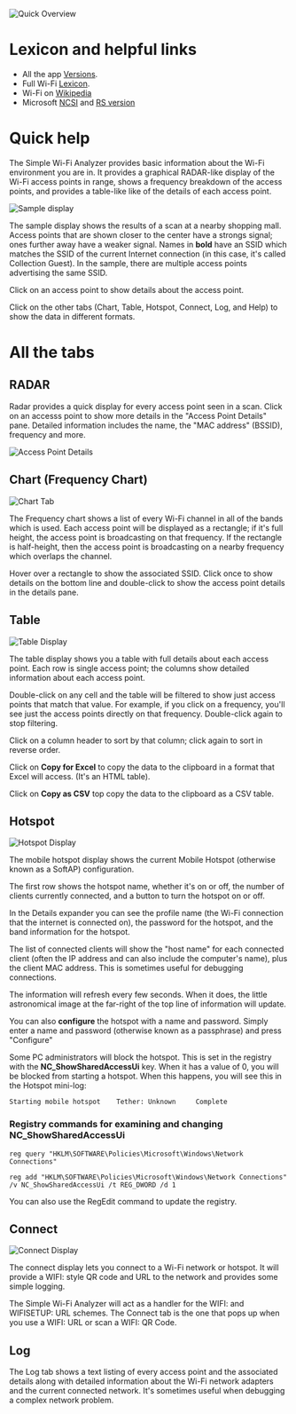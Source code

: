 ﻿![Quick Overview](../HelpImages/Help_Header.png)

# Lexicon and helpful links

* All the app [Versions](Versions.md).
* Full Wi-Fi [Lexicon](Lexicon.md).
* Wi-Fi on [Wikipedia](https://en.wikipedia.org/wiki/Wi-Fi)
* Microsoft [NCSI](http://www.msftncsi.com/ncsi.txt) and [RS version](http://www.msftconnecttest.com/connecttest.txt)

# Quick help

The Simple Wi-Fi Analyzer provides basic information about the Wi-Fi environment you are in. It provides a graphical RADAR-like display of the Wi-Fi access points in range, shows a frequency breakdown of the access points, and provides a table-like like of the details of each access point.

![Sample display](../HelpImages/Mall-Radar-Connected-Found-Details.png)

The sample display shows the results of a scan at a nearby shopping mall. Access points that are shown closer to the center have a strongs signal; ones further away have a weaker signal. Names in **bold** have an SSID which matches the SSID of the current Internet connection (in this case, it's called Collection Guest). In the sample, there are multiple access points advertising the same SSID. 

Click on an access point to show details about the access point.

Click on the other tabs (Chart, Table, Hotspot, Connect, Log, and Help) to show the data in different formats.

# All the tabs
## RADAR

Radar provides a quick display for every access point seen in a scan. Click on an accesss point to show more details in the "Access Point Details" pane. Detailed information includes the name, the "MAC address" (BSSID), frequency and more.

![Access Point Details](../HelpImages/Mall-Radar-Details.png)

## Chart (Frequency Chart)

![Chart Tab](../HelpImages/Mall-Chart-Details.png)

The Frequency chart shows a list of every Wi-Fi channel in all of the bands which is used. Each access point will be displayed as a rectangle; if it's full height, the access point is broadcasting on that frequency. If the rectangle is half-height, then the access point is broadcasting on a nearby frequency which overlaps the channel.

Hover over a rectangle to show the associated SSID. Click once to show details on the bottom line and double-click to show the access point details in the details pane.

## Table
![Table Display](../HelpImages/Mall-Table.png)

The table display shows you a table with full details about each access point. Each row is  single access point; the columns show detailed information about each access point.

Double-click on any cell and the table will be filtered to show just access points that match that value. For example, if you click on a frequency, you'll see just the access points directly on that frequency. Double-click again to stop filtering.

Click on a column header to sort by that column; click again to sort in reverse order.

Click on **Copy for Excel** to copy the data to the clipboard in a format that Excel will access. (It's an HTML table).

Click on **Copy as CSV** top copy the data to the clipboard as a CSV table.

## Hotspot
![Hotspot Display](../HelpImages/Hotspot-Details.png)

The mobile hotspot display shows the current Mobile Hotspot (otherwise known as a SoftAP) configuration. 

The first row shows the hotspot name, whether it's on or off, the number of clients currently connected, and a button to turn the hotspot on or off. 

In the Details expander you can see the profile name (the Wi-Fi connection that the internet is connected on), the password for the hotspot, and the band information for the hotspot. 

The list of connected clients will show the "host name" for each connected client (often the IP address and can also include the computer's name), plus the client MAC address. This is sometimes useful for debugging connections.

The information will refresh every few seconds. When it does, the little astronomical image at the far-right of the top line of information will update.

You can also **configure** the hotspot with a name and password. Simply enter a name and password (otherwise known as a passphrase) and press "Configure"

Some PC administrators will block the hotspot. This is set in the registry with the **NC_ShowSharedAccessUi** key. When it has a value of 0, you will be blocked from starting a hotspot. When this happens, you will see this in the Hotspot mini-log:

```
Starting mobile hotspot    Tether: Unknown     Complete
```

### Registry commands for examining and changing NC_ShowSharedAccessUi
```
reg query "HKLM\SOFTWARE\Policies\Microsoft\Windows\Network Connections"

reg add "HKLM\SOFTWARE\Policies\Microsoft\Windows\Network Connections" /v NC_ShowSharedAccessUi /t REG_DWORD /d 1
```
You can also use the RegEdit command to update the registry.

## Connect
![Connect Display](../HelpImages/Connect-Details.png)

The connect display lets you connect to a Wi-Fi network or hotspot. It will provide a WIFI: style QR code and URL to the network and provides some simple logging.

The Simple Wi-Fi Analyzer will act as a handler for the WIFI: and WIFISETUP: URL schemes. The Connect tab is the one that pops up when you use a WIFI: URL or scan a WIFI: QR Code.

## Log

The Log tab shows a text listing of every access point and the associated details along with detailed information about the Wi-Fi network adapters and the current connected network. It's sometimes useful when debugging a complex network problem.



